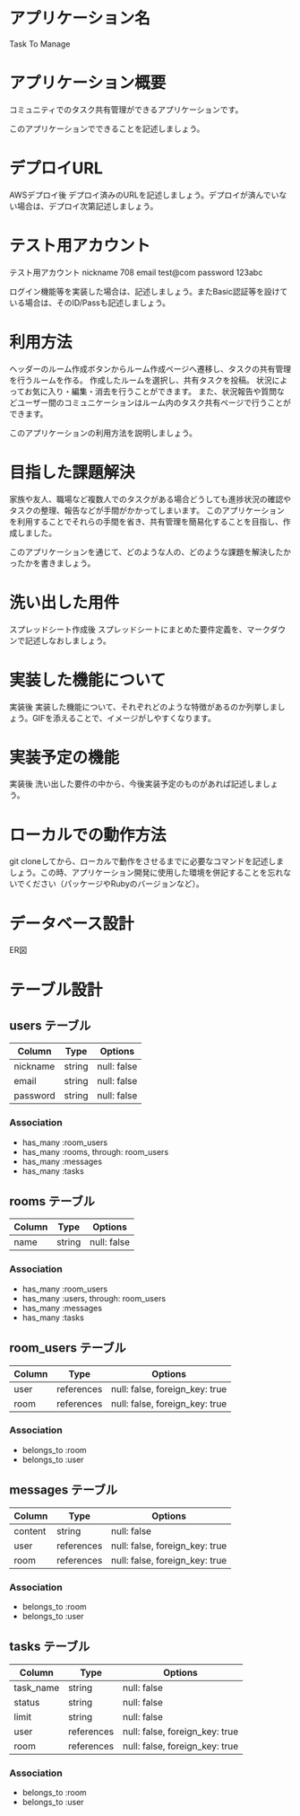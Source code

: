 # アプリケーション名
Task To Manage
# アプリケーション概要
コミュニティでのタスク共有管理ができるアプリケーションです。

このアプリケーションでできることを記述しましょう。
# デプロイURL
AWSデプロイ後
デプロイ済みのURLを記述しましょう。デプロイが済んでいない場合は、デプロイ次第記述しましょう。
# テスト用アカウント
テスト用アカウント
nickname 708
email    test@com
password 123abc

ログイン機能等を実装した場合は、記述しましょう。またBasic認証等を設けている場合は、そのID/Passも記述しましょう。
# 利用方法
ヘッダーのルーム作成ボタンからルーム作成ページへ遷移し、タスクの共有管理を行うルームを作る。
作成したルームを選択し、共有タスクを投稿。
状況によってお気に入り・編集・消去を行うことができます。
また、状況報告や質問などユーザー間のコミュニケーションはルーム内のタスク共有ページで行うことができます。

このアプリケーションの利用方法を説明しましょう。
# 目指した課題解決
家族や友人、職場など複数人でのタスクがある場合どうしても進捗状況の確認やタスクの整理、報告などが手間がかかってしまいます。
このアプリケーションを利用することでそれらの手間を省き、共有管理を簡易化することを目指し、作成しました。

このアプリケーションを通じて、どのような人の、どのような課題を解決したかったかを書きましょう。
# 洗い出した用件
スプレッドシート作成後
スプレッドシートにまとめた要件定義を、マークダウンで記述しなおしましょう。
# 実装した機能について
実装後
実装した機能について、それぞれどのような特徴があるのか列挙しましょう。GIFを添えることで、イメージがしやすくなります。
# 実装予定の機能
実装後
洗い出した要件の中から、今後実装予定のものがあれば記述しましょう。
# ローカルでの動作方法
git cloneしてから、ローカルで動作をさせるまでに必要なコマンドを記述しましょう。この時、アプリケーション開発に使用した環境を併記することを忘れないでください（パッケージやRubyのバージョンなど）。

# データベース設計
ER図

# テーブル設計

## users テーブル

| Column   | Type   | Options     |
| -------- | ------ | ----------- |
| nickname | string | null: false |
| email    | string | null: false |
| password | string | null: false |

### Association

- has_many :room_users
- has_many :rooms, through: room_users
- has_many :messages
- has_many :tasks

## rooms テーブル

| Column | Type   | Options     |
| ------ | ------ | ----------- |
| name   | string | null: false |

### Association

- has_many :room_users
- has_many :users, through: room_users
- has_many :messages
- has_many :tasks

## room_users テーブル

| Column | Type       | Options                        |
| ------ | ---------- | ------------------------------ |
| user   | references | null: false, foreign_key: true |
| room   | references | null: false, foreign_key: true |

### Association

- belongs_to :room
- belongs_to :user

## messages テーブル

| Column  | Type       | Options                        |
| ------- | ---------- | ------------------------------ |
| content | string     | null: false                    |
| user    | references | null: false, foreign_key: true |
| room    | references | null: false, foreign_key: true |

### Association

- belongs_to :room
- belongs_to :user

## tasks テーブル

| Column    | Type       | Options                        |
| --------- | ---------- |------------------------------- |
| task_name | string     | null: false                    |
| status    | string     | null: false                    |
| limit     | string     | null: false                    |
| user      | references | null: false, foreign_key: true |
| room      | references | null: false, foreign_key: true |

### Association

- belongs_to :room
- belongs_to :user